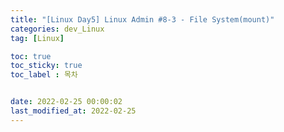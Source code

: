 ```yaml
---
title: "[Linux Day5] Linux Admin #8-3 - File System(mount)"
categories: dev_Linux
tag: [Linux]

toc: true
toc_sticky: true
toc_label : 목차


date: 2022-02-25 00:00:02
last_modified_at: 2022-02-25
---
```

<br>
<br>

